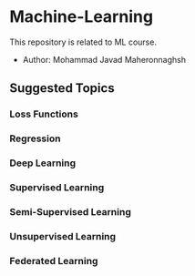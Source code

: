 # Machine-Learning
This repository is related to ML course.
* Author: Mohammad Javad Maheronnaghsh

## Suggested Topics
### Loss Functions
### Regression
### Deep Learning
### Supervised Learning
### Semi-Supervised Learning
### Unsupervised Learning
### Federated Learning
